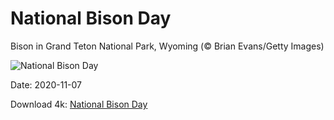 # National Bison Day

Bison in Grand Teton National Park, Wyoming (© Brian Evans/Getty Images)

![National Bison Day](https://bing.com/th?id=OHR.BigBison_EN-US4238804865_UHD.jpg&rf=LaDigue_UHD.jpg&pid=hp&w=1024&h=576)

Date: 2020-11-07

Download 4k: [National Bison Day](https://bing.com/th?id=OHR.BigBison_EN-US4238804865_UHD.jpg&rf=LaDigue_UHD.jpg&pid=hp&w=3840&h=2160)

